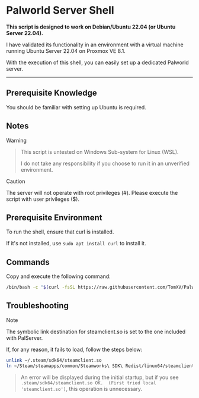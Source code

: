 # Palworld Server Shell
**This script is designed to work on Debian/Ubuntu 22.04 (or Ubuntu Server 22.04).**

I have validated its functionality in an environment with a virtual machine running Ubuntu Server 22.04 on Proxmox VE 8.1.

With the execution of this shell, you can easily set up a dedicated Palworld server.

---
## Prerequisite Knowledge
You should be familiar with setting up Ubuntu is required.

## Notes
> [!WARNING]
>> This script is untested on Windows Sub-system for Linux (WSL).
>>
>> I do not take any responsibility if you choose to run it in an unverified environment.

> [!CAUTION]
> The server will not operate with root privileges (#). Please execute the script with user privileges ($).

## Prerequisite Environment
To run the shell, ensure that curl is installed.

If it's not installed, use `sudo apt install curl` to install it.

## Commands
Copy and execute the following command:
```sh
/bin/bash -c "$(curl -fsSL https://raw.githubusercontent.com/TomXV/Palworld-Server-Shell/main/Palworld.sh)"
```

## Troubleshooting
> [!NOTE]
> The symbolic link destination for steamclient.so is set to the one included with PalServer.
>
> If, for any reason, it fails to load, follow the steps below:

```sh
unlink ~/.steam/sdk64/steamclient.so
ln ~/Steam/steamapps/common/Steamworks\ SDK\ Redist/linux64/steamclient.so ~/.steam/sdk64/steamclient.so
```

> An error will be displayed during the initial startup, but if you see `.steam/sdk64/steamclient.so OK.  (First tried local 'steamclient.so')`, this operation is unnecessary.
